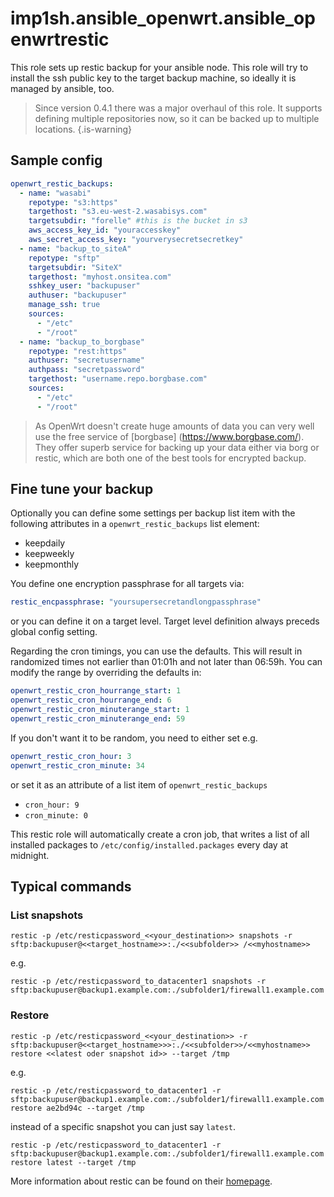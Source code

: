 # imp1sh.ansible_openwrt.ansible_openwrtrestic
This role sets up restic backup for your ansible node. This role will try to install the ssh public key to the target backup machine, so ideally it is managed by ansible, too.

> Since version 0.4.1 there was a major overhaul of this role. It supports defining multiple repositories now, so it can be backed up to multiple locations.
{.is-warning}

## Sample config

```yaml
openwrt_restic_backups:
  - name: "wasabi"
    repotype: "s3:https"
    targethost: "s3.eu-west-2.wasabisys.com"
    targetsubdir: "forelle" #this is the bucket in s3
    aws_access_key_id: "youraccesskey"
    aws_secret_access_key: "yourverysecretsecretkey"
  - name: "backup_to_siteA"
    repotype: "sftp"
    targetsubdir: "SiteX"
    targethost: "myhost.onsitea.com"
    sshkey_user: "backupuser"
    authuser: "backupuser"
    manage_ssh: true
    sources:
      - "/etc"
      - "/root"
  - name: "backup_to_borgbase"
    repotype: "rest:https"
    authuser: "secretusername"
    authpass: "secretpassword"
    targethost: "username.repo.borgbase.com"
    sources:
      - "/etc"
      - "/root"
```


> As OpenWrt doesn't create huge amounts of data you can very well use the free service of [borgbase] (https://www.borgbase.com/). They offer superb service for backing up your data either via borg or restic, which are both one of the best tools for encrypted backup.

## Fine tune your backup

Optionally you can define some settings per backup list item with the following attributes in a `openwrt_restic_backups` list element:
- keepdaily
- keepweekly
- keepmonthly

You define one encryption passphrase for all targets via:

```yaml
restic_encpassphrase: "yoursupersecretandlongpassphrase"
```
or you can define it on a target level. Target level definition always preceds global config setting.

Regarding the cron timings, you can use the defaults. This will result in randomized times not earlier than 01:01h and not later than 06:59h. You can modify the range by overriding the defaults in:
```yaml
openwrt_restic_cron_hourrange_start: 1
openwrt_restic_cron_hourrange_end: 6
openwrt_restic_cron_minuterange_start: 1
openwrt_restic_cron_minuterange_end: 59
```
If you don't want it to be random, you need to either set e.g.

```yaml
openwrt_restic_cron_hour: 3
openwrt_restic_cron_minute: 34
```

or set it as an attribute of a list item of `openwrt_restic_backups`
- `cron_hour: 9`
- `cron_minute: 0`

This restic role will automatically create a cron job, that writes a list of all installed packages to `/etc/config/installed.packages` every day at midnight.

## Typical commands
### List snapshots
```
restic -p /etc/resticpassword_<<your_destination>> snapshots -r sftp:backupuser@<<target_hostname>>:./<<subfolder>> /<<myhostname>>
```
e.g.
```
restic -p /etc/resticpassword_to_datacenter1 snapshots -r sftp:backupuser@backup1.example.com:./subfolder1/firewall1.example.com
```

### Restore
```
restic -p /etc/resticpassword_<<your_destination>> -r sftp:backupuser@<<target_hostname>>>:./<<subfolder>>/<<myhostname>> restore <<latest oder snapshot id>> --target /tmp
```
e.g.
```
restic -p /etc/resticpassword_to_datacenter1 -r sftp:backupuser@backup1.example.com:./subfolder1/firewall1.example.com restore ae2bd94c --target /tmp
```
instead of a specific snapshot you can just say `latest`.
```
restic -p /etc/resticpassword_to_datacenter1 -r sftp:backupuser@backup1.example.com:./subfolder1/firewall1.example.com restore latest --target /tmp
```
More information about restic can be found on their [homepage](https://restic.net/).
